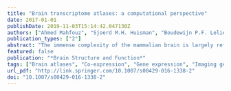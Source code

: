 ```yaml
---
title: "Brain transcriptome atlases: a computational perspective"
date: 2017-01-01
publishDate: 2019-11-03T15:14:42.047130Z
authors: ["Ahmed Mahfouz", "Sjoerd M.H. Huisman", "Boudewijn P.F. Lelieveldt", "Marcel J.T. Reinders"]
publication_types: ["2"]
abstract: "The immense complexity of the mammalian brain is largely reflected in the underlying molecular signatures of its billions of cells. Brain transcriptome atlases provide valuable insights into gene expression patterns across different brain areas throughout the course of development. Such atlases allow researchers to probe the molecular mechanisms which define neuronal identities, neuroanatomy, and patterns of connectivity. Despite the immense effort put into generating such atlases, to answer fundamental questions in neuroscience, an even greater effort is needed to develop methods to probe the resulting high-dimensional multivariate data. We provide a comprehensive overview of the various computational methods used to analyze brain transcriptome atlases."
featured: false
publication: "*Brain Structure and Function*"
tags: ["Brain atlases", "Co-expression", "Gene expression", "Imaging genetics", "Omics integration"]
url_pdf: "http://link.springer.com/10.1007/s00429-016-1338-2"
doi: "10.1007/s00429-016-1338-2"
---
```


